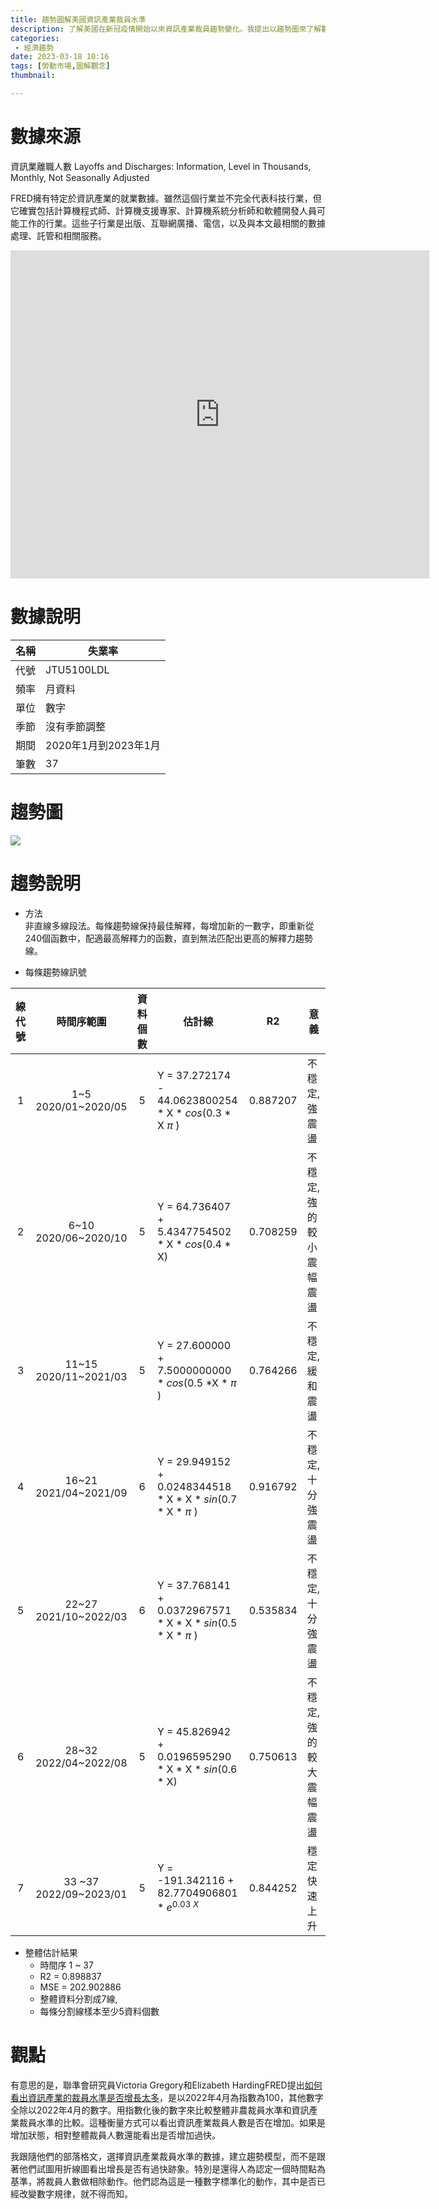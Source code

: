 ```yaml
---
title: 趨勢圖解美國資訊產業裁員水準
description: 了解美國在新冠疫情開始以來資訊產業裁員趨勢變化。我提出以趨勢圖來了解數字規律，而非折線圖或同時輔以轉換後數字和人為認定條件，做為認識和觀察裁員水準趨勢。
categories:
 - 經濟趨勢
date: 2023-03-18 10:16
tags: [勞動市場,圖解觀念]
thumbnail: 

---
```


# 數據來源

資訊業離職人數 Layoffs and Discharges: Information, Level in Thousands, Monthly, Not Seasonally Adjusted

FRED擁有特定於資訊產業的就業數據。雖然這個行業並不完全代表科技行業，但它確實包括計算機程式師、計算機支援專家、計算機系統分析師和軟體開發人員可能工作的行業。這些子行業是出版、互聯網廣播、電信，以及與本文最相關的數據處理、託管和相關服務。

<iframe src="https://fred.stlouisfed.org/graph/graph-landing.php?g=11oWB&width=670&height=475" scrolling="no" frameborder="0" style="overflow:hidden; width:670px; height:525px;" allowTransparency="true" loading="lazy"></iframe>

# 數據說明

|名稱 | 失業率 |
| ---- | ---- | 
| 代號 | JTU5100LDL | 
| 頻率 | 月資料 | 
| 單位 | 數字 | 
| 季節 | 沒有季節調整 | 
| 期間 | 2020年1月到2023年1月 | 
| 筆數 | 37 | 

# 趨勢圖

![](https://raw.githubusercontent.com/meiyulee/pic001/master/econ/LayoffsDischargesInformation202301m.jpg)

# 趨勢說明

- 方法  
  非直線多線段法。每條趨勢線保持最佳解釋，每增加新的一數字，即重新從240個函數中，配適最高解釋力的函數，直到無法匹配出更高的解釋力趨勢線。

- 每條趨勢線訊號

| 線代號 | 時間序範圍 | 資料個數 | 估計線 | R2 | 意義 |
| :----: | :----: | :----: | ---- | :----: | ---- |
| 1 | 1~5 <br>2020/01~2020/05 | 5 | Y = 37.272174 - 44.0623800254 \* X \* *cos*(0.3 \* X $\pi$ ) | 0.887207 | 不穩定,強震盪 |
| 2 | 6~10 <br>2020/06~2020/10 | 5 | Y = 64.736407 + 5.4347754502 \* X \* *cos*(0.4 \* X) | 0.708259 | 不穩定,強的較小震幅震盪 |
| 3 | 11~15<br>2020/11~2021/03 | 5 | Y = 27.600000 + 7.5000000000 \* *cos*(0.5 \*X \* $\pi$ ) | 0.764266 | 不穩定,緩和震盪 |
| 4 | 16~21<br>2021/04~2021/09 | 6 | Y = 29.949152 + 0.0248344518 \* X \* X \* *sin*(0.7 \* X \* $\pi$ ) | 0.916792 | 不穩定,十分強震盪 |
| 5 | 22~27<br>2021/10~2022/03 | 6 | Y = 37.768141 + 0.0372967571 \* X \* X \* *sin*(0.5 \* X \* $\pi$ ) | 0.535834 | 不穩定,十分強震盪 |
| 6 | 28~32<br>2022/04~2022/08 | 5 | Y = 45.826942 + 0.0196595290 \* X \* X \* *sin*(0.6 \* X) | 0.750613 | 不穩定,強的較大震幅震盪 |
| 7 | 33 ~37<br>2022/09~2023/01 | 5 | Y = -191.342116 + 82.7704906801 \* $e^{0.03 \ X}$ | 0.844252| 穩定快速上升 |

- 整體估計結果
  - 時間序 1 ~ 37
  - R2 = 0.898837
  - MSE = 202.902886
  - 整體資料分割成7線,
  - 每條分割線樣本至少5資料個數

# 觀點

有意思的是，聯準會研究員Victoria Gregory和Elizabeth HardingFRED提出[如何看出資訊產業的裁員水準是否增長太多](https://fredblog.stlouisfed.org/2023/03/are-tech-layoffs-outpacing-layoffs-overall/)，是以2022年4月為指數為100，其他數字全除以2022年4月的數字。用指數化後的數字來比較整體非農裁員水準和資訊產業裁員水準的比較。這種衡量方式可以看出資訊產業裁員人數是否在增加。如果是增加狀態，相對整體裁員人數還能看出是否增加過快。

我跟隨他們的部落格文，選擇資訊產業裁員水準的數據，建立趨勢模型，而不是跟著他們試圖用折線圖看出增長是否有過快跡象。特別是還得人為認定一個時間點為基準，將裁員人數做相除動作。他們認為這是一種數字標準化的動作，其中是否已經改變數字規律，就不得而知。

